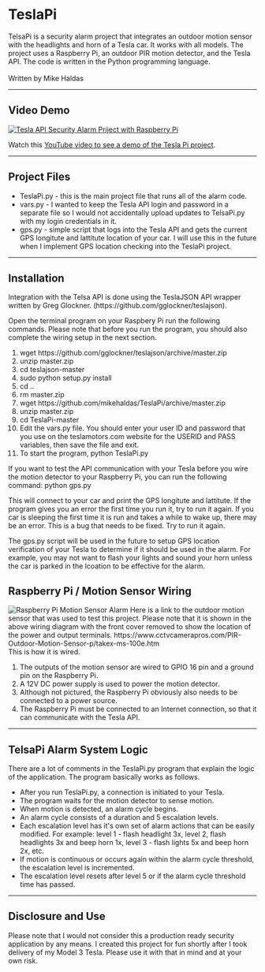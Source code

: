 <h1>TeslaPi</h1>
TelsaPi is a security alarm project that integrates an outdoor motion sensor with the headlights and horn of a Tesla car. It works with all models. The project uses a Raspberry Pi, an outdoor PIR motion detector, and the Tesla API. The code is written in the Python programming language.
<br><br>
Written by Mike Haldas
<hr>
<h2>Video Demo</h2>
<p>
  <a href="https://www.youtube.com/watch?v=XUymnw3rFOk" target="_blank"><img src="https://videos.cctvcamerapros.com/wp-content/files/Tesla-API-Security-Alarm-Project-with-Raspberry-Pi.jpg" 
alt="Tesla API Security Alarm Priject with Raspberry Pi"/></a>
  </p>
  <p>
  Watch this <a href="https://www.youtube.com/watch?v=XUymnw3rFOk" target="_blank">YouTube video to see a demo of the Tesla Pi project</a>.
  </p>
<hr>
<h2>Project Files</h2>
<ul>
  <li>TeslaPi.py - this is the main project file that runs all of the alarm code.</li>
  <li>vars.py - I wanted to keep the Tesla API login and password in a separate file so I would not accidentally upload updates to TelsaPi.py with my login credentials in it.</li>
  <li>gps.py - simple script that logs into the Tesla API and gets the current GPS longitute and lattitute location of your car. I will use this in the future when I implement GPS location checking into the TeslaPi project.</li>
  </ul>
<hr>
<h2>Installation</h2>
Integration with the Telsa API is done using the TeslaJSON API wrapper written by Greg Glockner. (https://github.com/gglockner/teslajson).

Open the terminal program on your Raspbery Pi run the following commands. Please note that before you run the program, you should also complete the wiring setup in the next section.
<ol>
  <li>wget https://github.com/gglockner/teslajson/archive/master.zip</li>
  <li>unzip master.zip</li>
  <li>cd teslajson-master</li>
  <li>sudo python setup.py install</li>
  <li>cd ..</li>
  <li>rm master.zip</li>
  <li>wget https://github.com/mikehaldas/TeslaPi/archive/master.zip</li>
  <li>unzip master.zip</li>
  <li>cd TeslaPi-master</li>
  <li>Edit the vars.py file. You should enter your user ID and password that you use on the teslamotors.com website for the USERID and PASS variables, then save the file and exit.</li> 
  <li>To start the program, python TeslaPi.py</li>
  </ol>
  
  If you want to test the API communication with your Tesla before you wire the motion detector to your Raspberry Pi, you can run the following command: python gps.py
  
  This will connect to your car and print the GPS longitute and lattitute. If the program gives you an error the first time you run it, try to run it again. If you car is sleeping the first time it is run and takes a while to wake up, there may be an error. This is a bug that needs to be fixed. Try to run it again.
  
  The gps.py script will be used in the future to setup GPS location verification of your Tesla to determine if it should be used in the alarm. For example, you may not want to flash your lights and sound your horn unless the car is parked in the lcoation to be effective for the alarm.

<h2>Raspberry Pi / Motion Sensor Wiring</h2>
<img src="https://www.cctvcamerapros.com/v/images/RPi/Raspberry-Pi-Motion-Sensor-Alarm.jpg" alt="Raspberry Pi Motion Sensor Alarm">
Here is a link to the outdoor motion sensor that was used to test this project. Please note that it is shown in the above wiring diagram with the front cover removed to show the location of the power and output terminals. https://www.cctvcamerapros.com/PIR-Outdoor-Motion-Sensor-p/takex-ms-100e.htm
<br>
This is how it is wired.
<ol>
  <li>The outputs of the motion sensor are wired to GPIO 16 pin and a ground pin on the Raspberry Pi.</li>
  <li>A 12V DC power supply is used to power the motion detector.</li>
  <li>Although not pictured, the Raspberry Pi obviously also needs to be connected to a power source.</li>
  <li>The Raspberry Pi must be connected to an Internet connection, so that it can communicate with the Tesla API.</li>
</ol>
  <hr>
  <h2>TelsaPi Alarm System Logic</h2>
  There are a lot of comments in the TeslaPi.py program that explain the logic of the application. The program basically works as follows.
  <ul>
  <li>After you run TeslaPi.py, a connection is initiated to your Tesla.</li>
  <li>The program waits for the motion detector to sense motion.</li>
  <li>When motion is detected, an alarm cycle begins.</li>
  <li>An alarm cycle consists of a duration and 5 escalation levels.</li>
  <li>Each escalation level has it's own set of alarm actions that can be easily modified. For example: level 1 - flash headlight 3x, level 2, flash headlights 3x and beep horn 1x, level 3 - flash lights 5x and beep horn 2x, etc.</li>
  <li>If motion is continuous or occurs again within the alarm cycle threshold, the escalation level is incremented.</li>
  <li>The escalation level resets after level 5 or if the alarm cycle threshold time has passed.</li>
  </ul>
  <hr>
  <h2>Disclosure and Use</h2>
  <p>Please note that I would not consider this a production ready security application by any means. I created this project for fun shortly after I took delivery of my Model 3 Tesla. Please use it with that in mind and at your own risk.
  </p>

